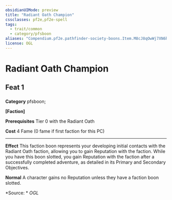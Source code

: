 ```yaml
---
obsidianUIMode: preview
title: "Radiant Oath Champion"
cssclasses: pf2e,pf2e-spell
tags:
  - trait/common
  - category/pfsboon
aliases: "Compendium.pf2e.pathfinder-society-boons.Item.M8cJ8qOwWj7XN6h1"
license: OGL
---
```

# Radiant Oath Champion
## Feat 1
### 

**Category** pfsboon; 




**\[Faction\]**

**Prerequisites** Tier 0 with the Radiant Oath

**Cost** 4 Fame (0 fame if first faction for this PC)

* * *

**Effect** This faction boon represents your developing initial contacts with the Radiant Oath faction, allowing you to gain Reputation with the faction. While you have this boon slotted, you gain Reputation with the faction after a successfully completed adventure, as detailed in its Primary and Secondary Objectives.

**Normal** A character gains no Reputation unless they have a faction boon slotted.

*Source: *
*OGL*